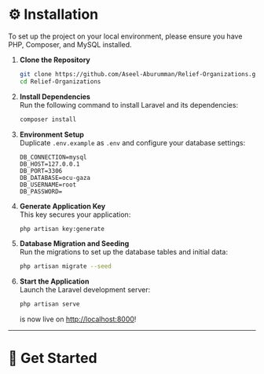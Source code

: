 # ⚙️ Installation

To set up the project on your local environment, please ensure you have PHP, Composer, and MySQL installed.

1. **Clone the Repository**

    ```bash
    git clone https://github.com/Aseel-Aburumman/Relief-Organizations.git
    cd Relief-Organizations
    ```

2. **Install Dependencies**  
   Run the following command to install Laravel and its dependencies:

    ```bash
    composer install

    ```

3. **Environment Setup**  
   Duplicate `.env.example` as `.env` and configure your database settings:

    ```plaintext
    DB_CONNECTION=mysql
    DB_HOST=127.0.0.1
    DB_PORT=3306
    DB_DATABASE=ocu-gaza
    DB_USERNAME=root
    DB_PASSWORD=
    ```

4. **Generate Application Key**  
   This key secures your application:

    ```bash
    php artisan key:generate
    ```

5. **Database Migration and Seeding**  
   Run the migrations to set up the database tables and initial data:

    ```bash
    php artisan migrate --seed
    ```

6. **Start the Application**  
   Launch the Laravel development server:

    ```bash
    php artisan serve
    ```

    is now live on [http://localhost:8000](http://localhost:8000)!

---

# 🎉 Get Started
